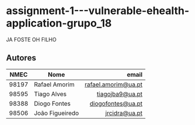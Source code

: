 # assignment-1---vulnerable-ehealth-application-grupo_18


JA FOSTE OH FILHO


## **Autores**

| NMEC  | Nome              |                   email  |
| ----- | ----------------- | -----------------------: |
| 98197 | Rafael Amorim     |    rafael.amorim@ua.pt   |
| 98595 | Tiago Alves       |        tiagojba9@ua.pt   |
| 98388 | Diogo Fontes      |      diogofontes@ua.pt   |
| 98506 |João Figueiredo    |       jrcidra@ua.pt      |
